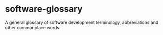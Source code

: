 # software-glossary
A general glossary of software development terminology, abbreviations and other commonplace words.
